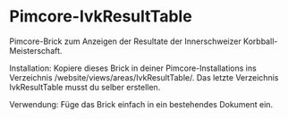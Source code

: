 Pimcore-IvkResultTable
======================

Pimcore-Brick zum Anzeigen der Resultate der Innerschweizer Korbball-Meisterschaft.

Installation:
Kopiere dieses Brick in deiner Pimcore-Installations ins Verzeichnis /website/views/areas/IvkResultTable/. Das letzte Verzeichnis IvkResultTable musst du selber erstellen.

Verwendung:
Füge das Brick einfach in ein bestehendes Dokument ein.

